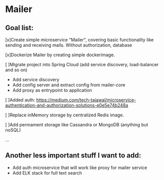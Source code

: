 # Mailer

## Goal list:

[x]Create simple microservice "Mailer", covering basic functionality like sending and receiving mails. Without authorization, database

[x]Dockerize Mailer by creating simple dockerimage.

[ ]Migrate project into Spring Cloud (add service discovery, load-balancer and so on)

- Add service discovery
- Add config server and extract config from mailer-core
- Add proxy as entrypoint to application

[ ]Added auth: https://medium.com/tech-tajawal/microservice-authentication-and-authorization-solutions-e0e5e74b248a

[ ]Replace inMemory storage by centralized Redis image.

[ ]Add permament storage like Cassandra or MongoDB (anything but noSQL)

...

## Another less important stuff I want to add:
- Add auth microservice that will work like proxy for mailer service
- Add ELK stack for full text search

